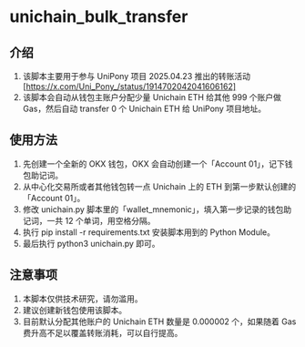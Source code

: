 # unichain_bulk_transfer
## 介绍
1. 该脚本主要用于参与 UniPony 项目 2025.04.23 推出的转账活动 [https://x.com/Uni_Pony_/status/1914702042041606162]
2. 该脚本会自动从钱包主账户分配少量 Unichain ETH 给其他 999 个账户做 Gas，然后自动 transfer 0 个 Unichain ETH 给 UniPony 项目地址。
## 使用方法
1. 先创建一个全新的 OKX 钱包，OKX 会自动创建一个「Account 01」，记下钱包助记词。
2. 从中心化交易所或者其他钱包转一点 Unichain 上的 ETH 到第一步默认创建的「Account 01」。
3. 修改 unichain.py 脚本里的「wallet_mnemonic」，填入第一步记录的钱包助记词，一共 12 个单词，用空格分隔。
4. 执行 pip install -r requirements.txt 安装脚本用到的 Python Module。
5. 最后执行 python3 unichain.py 即可。
## 注意事项
1. 本脚本仅供技术研究，请勿滥用。
2. 建议创建新钱包使用该脚本。
3. 目前默认分配其他账户的 Unichain ETH 数量是 0.000002 个，如果随着 Gas 费升高不足以覆盖转账消耗，可以自行提高。
